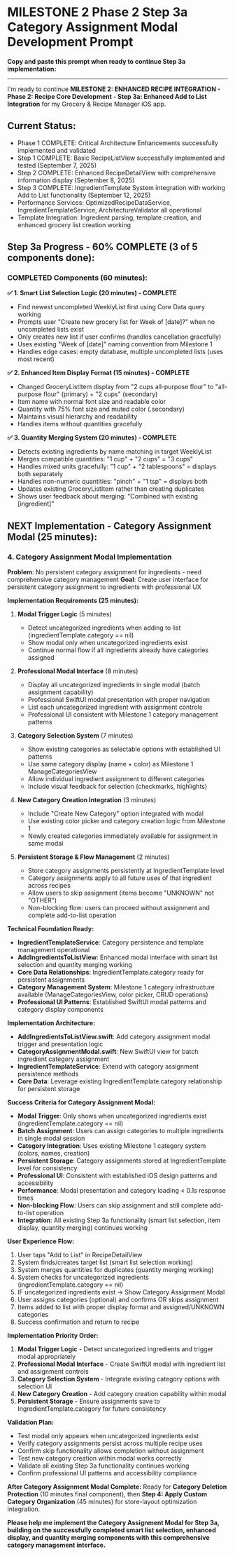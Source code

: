 # MILESTONE 2 Phase 2 Step 3a Category Assignment Modal Development Prompt

**Copy and paste this prompt when ready to continue Step 3a implementation:**

---

I'm ready to continue **MILESTONE 2: ENHANCED RECIPE INTEGRATION - Phase 2: Recipe Core Development - Step 3a: Enhanced Add to List Integration** for my Grocery & Recipe Manager iOS app.

## Current Status:
- Phase 1 COMPLETE: Critical Architecture Enhancements successfully implemented and validated
- Step 1 COMPLETE: Basic RecipeListView successfully implemented and tested (September 7, 2025)
- Step 2 COMPLETE: Enhanced RecipeDetailView with comprehensive information display (September 8, 2025)
- Step 3 COMPLETE: IngredientTemplate System integration with working Add to List functionality (September 12, 2025)
- Performance Services: OptimizedRecipeDataService, IngredientTemplateService, ArchitectureValidator all operational
- Template Integration: Ingredient parsing, template creation, and enhanced grocery list creation working

## Step 3a Progress - 60% COMPLETE (3 of 5 components done):

### **COMPLETED Components (60 minutes):**

**✅ 1. Smart List Selection Logic (20 minutes) - COMPLETE**
- Find newest uncompleted WeeklyList first using Core Data query working
- Prompts user "Create new grocery list for Week of [date]?" when no uncompleted lists exist
- Only creates new list if user confirms (handles cancellation gracefully)
- Uses existing "Week of [date]" naming convention from Milestone 1
- Handles edge cases: empty database, multiple uncompleted lists (uses most recent)

**✅ 2. Enhanced Item Display Format (15 minutes) - COMPLETE**
- Changed GroceryListItem display from "2 cups all-purpose flour" to "all-purpose flour" (primary) + "2 cups" (secondary)
- Item name with normal font size and readable color
- Quantity with 75% font size and muted color (.secondary)
- Maintains visual hierarchy and readability
- Handles items without quantities gracefully

**✅ 3. Quantity Merging System (20 minutes) - COMPLETE**
- Detects existing ingredients by name matching in target WeeklyList
- Merges compatible quantities: "1 cup" + "2 cups" = "3 cups"
- Handles mixed units gracefully: "1 cup" + "2 tablespoons" = displays both separately
- Handles non-numeric quantities: "pinch" + "1 tsp" = displays both
- Updates existing GroceryListItem rather than creating duplicates
- Shows user feedback about merging: "Combined with existing [ingredient]"

## NEXT Implementation - Category Assignment Modal (25 minutes):

### **4. Category Assignment Modal Implementation**
**Problem**: No persistent category assignment for ingredients - need comprehensive category management
**Goal**: Create user interface for persistent category assignment to ingredients with professional UX

**Implementation Requirements (25 minutes):**

1. **Modal Trigger Logic** (5 minutes)
   - Detect uncategorized ingredients when adding to list (ingredientTemplate.category == nil)
   - Show modal only when uncategorized ingredients exist
   - Continue normal flow if all ingredients already have categories assigned

2. **Professional Modal Interface** (8 minutes)
   - Display all uncategorized ingredients in single modal (batch assignment capability)
   - Professional SwiftUI modal presentation with proper navigation
   - List each uncategorized ingredient with assignment controls
   - Professional UI consistent with Milestone 1 category management patterns

3. **Category Selection System** (7 minutes)
   - Show existing categories as selectable options with established UI patterns
   - Use same category display (name + color) as Milestone 1 ManageCategoriesView
   - Allow individual ingredient assignment to different categories
   - Include visual feedback for selection (checkmarks, highlights)

4. **New Category Creation Integration** (3 minutes)
   - Include "Create New Category" option integrated with modal
   - Use existing color picker and category creation logic from Milestone 1
   - Newly created categories immediately available for assignment in same modal

5. **Persistent Storage & Flow Management** (2 minutes)
   - Store category assignments persistently at IngredientTemplate level
   - Category assignments apply to all future uses of that ingredient across recipes
   - Allow users to skip assignment (items become "UNKNOWN" not "OTHER")
   - Non-blocking flow: users can proceed without assignment and complete add-to-list operation

**Technical Foundation Ready:**
- **IngredientTemplateService**: Category persistence and template management operational
- **AddIngredientsToListView**: Enhanced modal interface with smart list selection and quantity merging working
- **Core Data Relationships**: IngredientTemplate.category ready for persistent assignments
- **Category Management System**: Milestone 1 category infrastructure available (ManageCategoriesView, color picker, CRUD operations)
- **Professional UI Patterns**: Established SwiftUI modal patterns and category display components

**Implementation Architecture:**
- **AddIngredientsToListView.swift**: Add category assignment modal trigger and presentation logic
- **CategoryAssignmentModal.swift**: New SwiftUI view for batch ingredient category assignment
- **IngredientTemplateService**: Extend with category assignment persistence methods
- **Core Data**: Leverage existing IngredientTemplate.category relationship for persistent storage

**Success Criteria for Category Assignment Modal:**
- **Modal Trigger**: Only shows when uncategorized ingredients exist (ingredientTemplate.category == nil)
- **Batch Assignment**: Users can assign categories to multiple ingredients in single modal session
- **Category Integration**: Uses existing Milestone 1 category system (colors, names, creation)
- **Persistent Storage**: Category assignments stored at IngredientTemplate level for consistency
- **Professional UI**: Consistent with established iOS design patterns and accessibility
- **Performance**: Modal presentation and category loading < 0.1s response times
- **Non-blocking Flow**: Users can skip assignment and still complete add-to-list operation
- **Integration**: All existing Step 3a functionality (smart list selection, item display, quantity merging) continues working

**User Experience Flow:**
1. User taps "Add to List" in RecipeDetailView
2. System finds/creates target list (smart list selection working)
3. System merges quantities for duplicates (quantity merging working)
4. System checks for uncategorized ingredients (ingredientTemplate.category == nil)
5. IF uncategorized ingredients exist → Show Category Assignment Modal
6. User assigns categories (optional) and confirms OR skips assignment
7. Items added to list with proper display format and assigned/UNKNOWN categories
8. Success confirmation and return to recipe

**Implementation Priority Order:**
1. **Modal Trigger Logic** - Detect uncategorized ingredients and trigger modal appropriately
2. **Professional Modal Interface** - Create SwiftUI modal with ingredient list and assignment controls
3. **Category Selection System** - Integrate existing category options with selection UI
4. **New Category Creation** - Add category creation capability within modal
5. **Persistent Storage** - Ensure assignments save to IngredientTemplate.category for future consistency

**Validation Plan:**
- Test modal only appears when uncategorized ingredients exist
- Verify category assignments persist across multiple recipe uses
- Confirm skip functionality allows completion without assignment
- Test new category creation within modal works correctly
- Validate all existing Step 3a functionality continues working
- Confirm professional UI patterns and accessibility compliance

**After Category Assignment Modal Complete:**
Ready for **Category Deletion Protection** (10 minutes final component), then **Step 4: Apply Custom Category Organization** (45 minutes) for store-layout optimization integration.

**Please help me implement the Category Assignment Modal for Step 3a, building on the successfully completed smart list selection, enhanced display, and quantity merging components with this comprehensive category management interface.**